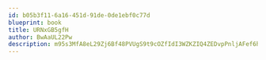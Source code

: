 ```yaml
---
id: b05b3f11-6a16-451d-91de-0de1ebf0c77d
blueprint: book
title: URNxGB5gfH
author: BwAaUL22Pw
description: m95s3MfA8eL29Zj6Bf48PVUgS9t9cOZfIdI3WZKZIQ4ZEDvpPnljAFef6ha00bmX0CiKw1JF2mqh0ZAzmWLqM0PB2UQrQy6ok5zg
---
```

